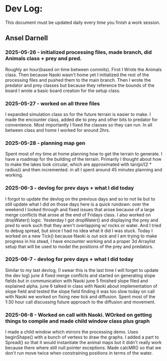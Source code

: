 # Dev Log:

This document must be updated daily every time you finish a work session.

## Ansel Darnell

### 2025-05-26 - initialized processing files, made branch, did Animals class + prey and pred.
Roughly an hour(based on time between commits). First I Wrote the Animals class. Then because Naoki wasn't home yet I initialized the rest of the processing files and pushed them to the main branch. Then I wrote the predator and prey classes but because they reference the bounds of the board I wrote a basic board creation for the setup class.

### 2025-05-27 - worked on all three files
I expanded simulation class so for the future terrain is easier to make. I made the encounter class, added die to prey and other bits to predator for convenience. Most importantly I fixed the classes so they can run. In all between class and home I worked for around 2hrs.

### 2025-05-28 - planning map gen
Spent most of my time at home planning how to get the terrain to generate. I have a roadmap for the building of the terrain. Primarily I thought about how to make the lakes look circular, which are approximated with tan(pi/(2 * radius)) and then incremented. in all I spent around 45 minutes planning and working.

### 2025-06-3 - devlog for prev days + what I did today
I forgot to update the devlog on the previous days and so to not lie but to still update what I did on those days here is a quick rundown:
over the weekend I looked through and fixed issues that arose because of a large merge conflicts that arose at the end of Fridays class. I also worked on dropWater() logic.
Yesterday I got dropWater() and displaying the prey and pred to work such that they aren't overlapping w/ rocks or water. And I tried to debug spread, but since I had no idea what it did I was stuck.
Today I worked on a new Tick() because Naoki is out sick and I am trying to make progress in his stead, I have encounter working and a proper 3d Arraylist setup that will be used to model the positions of the prey and predators.

### 2025-06-7 - devlog for prev days + what I did today
Similar to my last devlog, (I swear this is the last time I will forget to update the dev log)
june 4 fixed merge conflicts and started on generating slope fields but in communication with Naoki
june 5 finished slope filed and explained alpha.
june 6 talked in class with Naoki about implementation of slope field and tested the slope field finding it was too slow
today on call with Naoki we worked on fixing new tick and diffusion. Spent most of the 1:30 hour call discussing future approach to the diffusion and movement.

### 2025-06-8 - Worked on call with Naoki. WOrked on getting things to compile and made child window class plus graph
I made a child window which mirrors the processing demo. Uses beginShape() with a bunch of vertexs to draw the graphs.
I added a part to Spread() so that it would instantiate the animal maps but it didn't really work because there where still null pointer exceptions.
Made calcMR() so that we don't run move twice when constraining positions in terms of the water.
